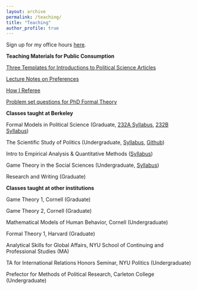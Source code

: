 ```yaml
---
layout: archive
permalink: /teaching/
title: "Teaching"
author_profile: true
---
```


Sign up for my office hours  [here](https://andrewlittle.youcanbook.me/).

**Teaching Materials for Public Consumption**

[Three Templates for Introductions to Political Science Articles](http://andrewtlittle.com/papers/little_intros.pdf)

[Lecture Notes on Preferences](http://andrewtlittle.com/papers/little_preferences.pdf)

[How I Referee](http://andrewtlittle.com/wp-content/uploads/2020/04/Little-Refereeing-1.pdf)

[Problem set questions for PhD Formal Theory](http://andrewtlittle.com/wp-content/uploads/2020/06/little_formaltheoryproblems.pdf)

**Classes taught at Berkeley**

Formal Models in Political Science (Graduate,  [232A Syllabus](http://andrewtlittle.com/wp-content/uploads/2022/01/GT1syllabusS21.pdf),  [232B Syllabus](http://andrewtlittle.com/wp-content/uploads/2022/01/232BsyllabusFA21.pdf))

The Scientific Study of Politics (Undergraduate,  [Syllabus](http://andrewtlittle.com/wp-content/uploads/2022/01/ps88syllabusF2021.pdf),  [Github](https://github.com/ds-connectors/PolSci-88-FA21))

Intro to Empirical Analysis & Quantitative Methods ([Syllabus](http://andrewtlittle.com/wp-content/uploads/2022/01/ps3syllabusF2020.pdf))

Game Theory in the Social Sciences (Undergraduate,  [Syllabus](http://andrewtlittle.com/wp-content/uploads/2022/01/gtss-syllabus-FA2017.pdf))

Research and Writing (Graduate)

**Classes taught at other institutions**

Game Theory 1, Cornell (Graduate)

Game Theory 2, Cornell (Graduate)

Mathematical Models of Human Behavior, Cornell (Undergraduate)

Formal Theory 1, Harvard (Graduate)

Analytical Skills for Global Affairs, NYU School of Continuing and Professional Studies (MA)

TA for International Relations Honors Seminar, NYU Politics (Undergraduate)

Prefector for Methods of Political Research, Carleton College (Undergraduate)